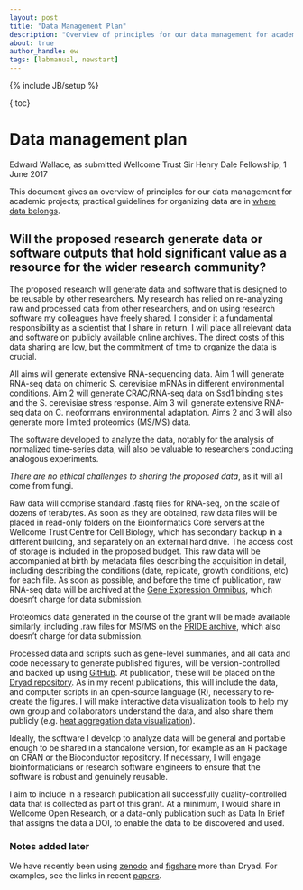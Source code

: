 ```yaml
---
layout: post
title: "Data Management Plan"
description: "Overview of principles for our data management for academic projects"
about: true
author_handle: ew
tags: [labmanual, newstart]
---
```

{% include JB/setup %}

{:toc}

# Data management plan 

Edward Wallace, as submitted Wellcome Trust Sir Henry Dale Fellowship, 1 June 2017

This document gives an overview of principles for our data management for academic projects; practical guidelines for organizing data are in [where data belongs](where-data-belongs).

## Will the proposed research generate data or software outputs that hold significant value as a resource for the wider research community?

The proposed research will generate data and software that is designed to be reusable by other researchers. My research has relied on re-analyzing raw and processed data from other researchers, and on using research software my colleagues have freely shared. I consider it a fundamental responsibility as a scientist that I share in return. I will place all relevant data and software on publicly available online archives. The direct costs of this data sharing are low, but the commitment of time to organize the data is crucial.

All aims will generate extensive RNA-sequencing data. Aim 1 will generate RNA-seq data on chimeric S. cerevisiae mRNAs in different environmental conditions. Aim 2 will generate CRAC/RNA-seq data on Ssd1 binding sites and the S. cerevisiae stress response. Aim 3 will generate extensive RNA-seq data on C. neoformans environmental adaptation. Aims 2 and 3 will also generate more limited proteomics (MS/MS) data.

The software developed to analyze the data, notably for the analysis of normalized time-series data, will also be valuable to researchers conducting analogous experiments.

*There are no ethical challenges to sharing the proposed data*, as it will all come from fungi. 

Raw data will comprise standard .fastq files for RNA-seq, on the scale of dozens of terabytes. As soon as they are obtained, raw data files will be placed in read-only folders on the Bioinformatics Core servers at the Wellcome Trust Centre for Cell Biology, which has secondary backup in a different building, and separately on an external hard drive. The access cost of storage is included in the proposed budget. This raw data will be accompanied at birth by metadata files describing the acquisition in detail, including describing the conditions (date, replicate, growth conditions, etc) for each file. As soon as possible, and before the time of publication, raw RNA-seq data will be archived at the [Gene Expression Omnibus](https://www.ncbi.nlm.nih.gov/geo/), which doesn’t charge for data submission. 

Proteomics data generated in the course of the grant will be made available similarly, including .raw files for MS/MS on the [PRIDE archive](https://www.ebi.ac.uk/pride/archive/), which also doesn’t charge for data submission. 

Processed data and scripts such as gene-level summaries, and all data and code necessary to generate published figures, will be version-controlled and backed up using [GitHub](https://github.com/). At publication, these will be placed on the [Dryad repository](http://datadryad.org/). As in my recent publications, this will include the data, and computer scripts in an open-source language (R), necessary to re-create the figures. I will make interactive data visualization tools to help my own group and collaborators understand the data, and also share them publicly (e.g. [heat aggregation data visualization](http://drummondlab.org/data/heat-aggregation-yeast-visualization)). 

Ideally, the software I develop to analyze data will be general and portable enough to be shared in a standalone version, for example as an R package on CRAN or the Bioconductor repository. If necessary, I will engage bioinformaticians or research software engineers to ensure that the software is robust and genuinely reusable.

I aim to include in a research publication all successfully quality-controlled data that is collected as part of this grant. At a minimum, I would share in Wellcome Open Research, or a data-only publication such as Data In Brief that assigns the data a DOI, to enable the data to be discovered and used.

### Notes added later

We have recently been using [zenodo](https://zenodo.org/) and [figshare](https://figshare.com/) more than Dryad.
For examples, see the links in recent [papers](papers/).